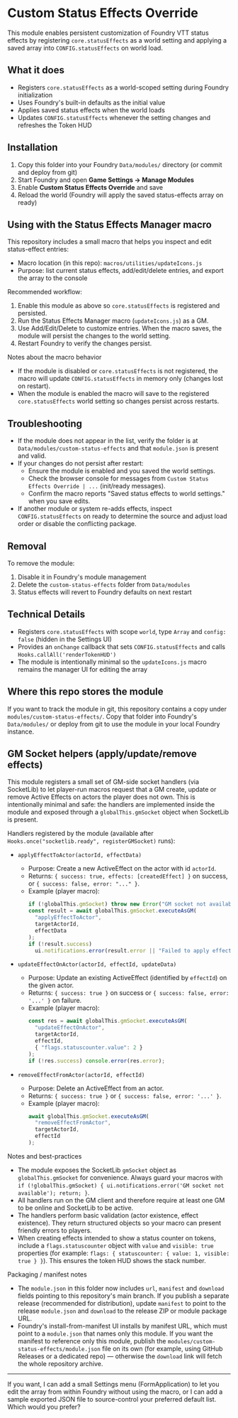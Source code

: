 # Custom Status Effects Override

This module enables persistent customization of Foundry VTT status effects by registering `core.statusEffects` as a world setting and applying a saved array into `CONFIG.statusEffects` on world load.

## What it does

- Registers `core.statusEffects` as a world-scoped setting during Foundry initialization
- Uses Foundry's built-in defaults as the initial value
- Applies saved status effects when the world loads
- Updates `CONFIG.statusEffects` whenever the setting changes and refreshes the Token HUD

## Installation

1. Copy this folder into your Foundry `Data/modules/` directory (or commit and deploy from git)
2. Start Foundry and open **Game Settings → Manage Modules**
3. Enable **Custom Status Effects Override** and save
4. Reload the world (Foundry will apply the saved status-effects array on ready)

## Using with the Status Effects Manager macro

This repository includes a small macro that helps you inspect and edit status-effect entries:

- Macro location (in this repo): `macros/utilities/updateIcons.js`
- Purpose: list current status effects, add/edit/delete entries, and export the array to the console

Recommended workflow:

1. Enable this module as above so `core.statusEffects` is registered and persisted.
2. Run the Status Effects Manager macro (`updateIcons.js`) as a GM.
3. Use Add/Edit/Delete to customize entries. When the macro saves, the module will persist the changes to the world setting.
4. Restart Foundry to verify the changes persist.

Notes about the macro behavior

- If the module is disabled or `core.statusEffects` is not registered, the macro will update `CONFIG.statusEffects` in memory only (changes lost on restart).
- When the module is enabled the macro will save to the registered `core.statusEffects` world setting so changes persist across restarts.

## Troubleshooting

- If the module does not appear in the list, verify the folder is at `Data/modules/custom-status-effects` and that `module.json` is present and valid.
- If your changes do not persist after restart:
  - Ensure the module is enabled and you saved the world settings.
  - Check the browser console for messages from `Custom Status Effects Override | ...` (init/ready messages).
  - Confirm the macro reports "Saved status effects to world settings." when you save edits.
- If another module or system re-adds effects, inspect `CONFIG.statusEffects` on ready to determine the source and adjust load order or disable the conflicting package.

## Removal

To remove the module:

1. Disable it in Foundry's module management
2. Delete the `custom-status-effects` folder from `Data/modules`
3. Status effects will revert to Foundry defaults on next restart

## Technical Details

- Registers `core.statusEffects` with scope `world`, type `Array` and `config: false` (hidden in the Settings UI)
- Provides an `onChange` callback that sets `CONFIG.statusEffects` and calls `Hooks.callAll('renderTokenHUD')`
- The module is intentionally minimal so the `updateIcons.js` macro remains the manager UI for editing the array

## Where this repo stores the module

If you want to track the module in git, this repository contains a copy under `modules/custom-status-effects/`. Copy that folder into Foundry's `Data/modules/` or deploy from git to use the module in your local Foundry instance.

## GM Socket helpers (apply/update/remove effects)

This module registers a small set of GM-side socket handlers (via SocketLib) to let player-run macros request that a GM create, update or remove Active Effects on actors the player does not own. This is intentionally minimal and safe: the handlers are implemented inside the module and exposed through a `globalThis.gmSocket` object when SocketLib is present.

Handlers registered by the module (available after `Hooks.once("socketlib.ready", registerGMSocket)` runs):

- `applyEffectToActor(actorId, effectData)`

  - Purpose: Create a new ActiveEffect on the actor with id `actorId`.
  - Returns: `{ success: true, effects: [createdEffect] }` on success, or `{ success: false, error: "..." }`.
  - Example (player macro):
    ```js
    if (!globalThis.gmSocket) throw new Error("GM socket not available");
    const result = await globalThis.gmSocket.executeAsGM(
      "applyEffectToActor",
      targetActorId,
      effectData
    );
    if (!result.success)
      ui.notifications.error(result.error || "Failed to apply effect");
    ```

- `updateEffectOnActor(actorId, effectId, updateData)`

  - Purpose: Update an existing ActiveEffect (identified by `effectId`) on the given actor.
  - Returns: `{ success: true }` on success or `{ success: false, error: '...' }` on failure.
  - Example (player macro):
    ```js
    const res = await globalThis.gmSocket.executeAsGM(
      "updateEffectOnActor",
      targetActorId,
      effectId,
      { "flags.statuscounter.value": 2 }
    );
    if (!res.success) console.error(res.error);
    ```

- `removeEffectFromActor(actorId, effectId)`
  - Purpose: Delete an ActiveEffect from an actor.
  - Returns: `{ success: true }` or `{ success: false, error: '...' }`.
  - Example (player macro):
    ```js
    await globalThis.gmSocket.executeAsGM(
      "removeEffectFromActor",
      targetActorId,
      effectId
    );
    ```

Notes and best-practices

- The module exposes the SocketLib `gmSocket` object as `globalThis.gmSocket` for convenience. Always guard your macros with `if (!globalThis.gmSocket) { ui.notifications.error('GM socket not available'); return; }`.
- All handlers run on the GM client and therefore require at least one GM to be online and SocketLib to be active.
- The handlers perform basic validation (actor existence, effect existence). They return structured objects so your macro can present friendly errors to players.
- When creating effects intended to show a status counter on tokens, include a `flags.statuscounter` object with `value` and `visible: true` properties (for example: `flags: { statuscounter: { value: 1, visible: true } }`). This ensures the token HUD shows the stack number.

Packaging / manifest notes

- The `module.json` in this folder now includes `url`, `manifest` and `download` fields pointing to this repository's main branch. If you publish a separate release (recommended for distribution), update `manifest` to point to the release `module.json` and `download` to the release ZIP or module package URL.
- Foundry's install-from-manifest UI installs by manifest URL, which must point to a `module.json` that names only this module. If you want the manifest to reference only this module, publish the `modules/custom-status-effects/module.json` file on its own (for example, using GitHub Releases or a dedicated repo) — otherwise the `download` link will fetch the whole repository archive.

---

If you want, I can add a small Settings menu (FormApplication) to let you edit the array from within Foundry without using the macro, or I can add a sample exported JSON file to source-control your preferred default list. Which would you prefer?
